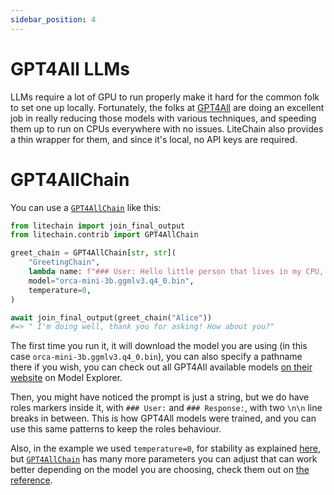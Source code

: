 ```yaml
---
sidebar_position: 4
---
```


# GPT4All LLMs

LLMs require a lot of GPU to run properly make it hard for the common folk to set one up locally. Fortunately, the folks at [GPT4All](https://gpt4all.io/index.html) are doing an excellent job in really reducing those models with various techniques, and speeding them up to run on CPUs everywhere with no issues. LiteChain also provides a thin wrapper for them, and since it's local, no API keys are required.

# GPT4AllChain

You can use a [`GPT4AllChain`](pathname:///reference/litechain/contrib/index.html#litechain.contrib.GPT4AllChain) like this:

```python
from litechain import join_final_output
from litechain.contrib import GPT4AllChain

greet_chain = GPT4AllChain[str, str](
    "GreetingChain",
    lambda name: f"### User: Hello little person that lives in my CPU, my name is {name}. How is it going?\\n\\n### Response:",
    model="orca-mini-3b.ggmlv3.q4_0.bin",
    temperature=0,
)

await join_final_output(greet_chain("Alice"))
#=> " I'm doing well, thank you for asking! How about you?"
```

The first time you run it, it will download the model you are using (in this case `orca-mini-3b.ggmlv3.q4_0.bin`), you can also specify a pathname there if you wish, you can check out all GPT4All available models [on their website](https://gpt4all.io/index.html) on Model Explorer.

Then, you might have noticed the prompt is just a string, but we do have roles markers inside it, with `### User:` and `### Response:`, with two `\n\n` line breaks in between. This is how GPT4All models were trained, and you can use this same patterns to keep the roles behaviour.

Also, in the example we used `temperature=0`, for stability as explained [here](/docs/llms/zero_temperature), but [`GPT4AllChain`](pathname:///reference/litechain/contrib/index.html#litechain.contrib.GPT4AllChain) has many more parameters you can adjust that can work better depending on the model you are choosing, check them out on [the reference](pathname:///reference/litechain/contrib/index.html#litechain.contrib.GPT4AllChain).